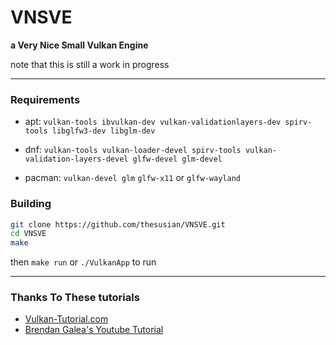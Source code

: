 # VNSVE
**a Very Nice Small Vulkan Engine**

note that this is still a work in progress

****

### Requirements
  * apt: ```vulkan-tools ibvulkan-dev vulkan-validationlayers-dev spirv-tools libglfw3-dev libglm-dev```

  * dnf: ```vulkan-tools vulkan-loader-devel spirv-tools vulkan-validation-layers-devel glfw-devel glm-devel```

  * pacman: ```vulkan-devel glm``` ```glfw-x11``` or ```glfw-wayland```

### Building
  ```bash
  git clone https://github.com/thesusian/VNSVE.git
  cd VNSVE
  make
  ```
  then ```make run``` or ```./VulkanApp``` to run
 
****

### Thanks To These tutorials
* [Vulkan-Tutorial.com](https://vulkan-tutorial.com/)
* [Brendan Galea's Youtube Tutorial](https://www.youtube.com/playlist?list=PL8327DO66nu9qYVKLDmdLW_84-yE4auCR)

